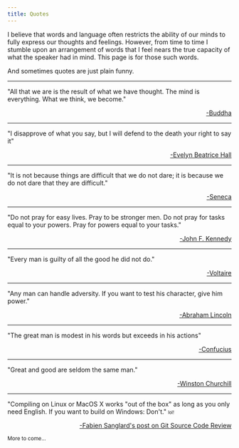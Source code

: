 ```yaml
---
title: Quotes
---
```

I believe that words and language often restricts the ability of our minds to fully express our thoughts and feelings.
However, from time to time I stumble upon an arrangement of words that I feel nears the true
capacity of what the speaker had in mind. This page is for those such words.

And sometimes quotes are just plain funny.

-------------------

"All that we are is the result of what we have thought. The mind is everything. What we think, we become."

<p style='text-align: right;'><a href="https://en.wikipedia.org/wiki/Buddha">-Buddha</a></p>

------------------

"I disapprove of what you say, but I will defend to the death your right to say it"

<p style='text-align: right;'><a href="http://en.wikipedia.org/wiki/Evelyn_Beatrice_Hall">-Evelyn Beatrice Hall</a></p>

-------------------

"It is not because things are difficult that we do not dare; it is because we do not dare that they are difficult."

<p style='text-align: right;'><a href="http://en.wikipedia.org/wiki/Seneca_the_Younger">-Seneca</a></p>

-----------------

"Do not pray for easy lives. Pray to be stronger men. Do not pray for tasks equal to your powers. Pray for powers equal to your tasks."

<p style='text-align: right;'><a href="http://en.wikipedia.org/wiki/John_F._Kennedy">-John F. Kennedy</a></p>

-----------------

"Every man is guilty of all the good he did not do."

<p style='text-align: right;'><a href="http://en.wikipedia.org/wiki/Voltaire">-Voltaire</a></p>

-----------------

"Any man can handle adversity. If you want to test his character, give him power."

<p style='text-align: right;'><a href="http://en.wikipedia.org/wiki/Abraham_Lincoln">-Abraham Lincoln</a></p>

-----------------

"The great man is modest in his words but exceeds in his actions"

<p style='text-align: right;'><a href="http://en.wikipedia.org/wiki/Confucius">-Confucius</a></p>

----------------

"Great and good are seldom the same man."

<p style='text-align: right;'><a href="http://en.wikipedia.org/wiki/Winston_Churchill">-Winston Churchill</a></p>

----------------

"Compiling on Linux or MacOS X works "out of the box" as long as you only need English. If you want to build on Windows: Don't." <small><small>lol!</small></small>

<p style='text-align: right;'><a href="http://fabiensanglard.net/git_code_review/index.php">-Fabien Sanglard's post on Git Source Code Review</a></p>

<small>More to come...</small>
